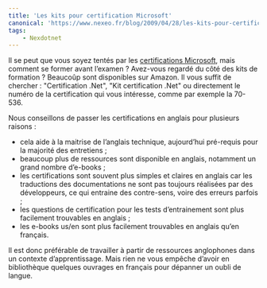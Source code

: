 ```yaml
---
title: 'Les kits pour certification Microsoft'
canonical: 'https://www.nexeo.fr/blog/2009/04/28/les-kits-pour-certification-microsoft/'
tags:
    - Nexdotnet
---
```


Il se peut que vous soyez tentés par les
[certifications Microsoft](http://www.microsoft.com/france/formation/cert/default.mspx),
mais comment se former avant l’examen ? Avez-vous regardé du côté des kits de
formation ? Beaucoûp sont disponibles sur Amazon. Il vous suffit de chercher :
"Certification .Net", "Kit certification .Net" ou directement le numéro de la
certification qui vous intéresse, comme par exemple la 70-536.

Nous conseillons de passer les certifications en anglais pour plusieurs
raisons :

-   cela aide à la maitrise de l’anglais technique, aujourd’hui pré-requis pour
    la majorité des entretiens ;
-   beaucoup plus de ressources sont disponible en anglais, notamment un grand
    nombre d’e-books ;
-   les certifications sont souvent plus simples et claires en anglais car les
    traductions des documentations ne sont pas toujours réalisées par des
    développeurs, ce qui entraine des contre-sens, voire des erreurs parfois ;
-   les questions de certification pour les tests d’entrainement sont plus
    facilement trouvables en anglais ;
-   les e-books us/en sont plus facilement trouvables en anglais qu’en français.

Il est donc préférable de travailler à partir de ressources anglophones dans un
contexte d’apprentissage. Mais rien ne vous empêche d’avoir en bibliothèque
quelques ouvrages en français pour dépanner un oubli de langue.
